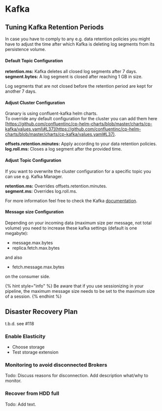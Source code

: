 # Kafka

## Tuning Kafka Retention Periods

In case you have to comply to any e.g. data retention policies you might have to adjust the time after which Kafka is deleting log segments from its persistence volume.

#### Default Topic Configuration

**retention.ms:** Kafka deletes all closed log segments after 7 days.  
**segment.bytes:** A log segment is closed after reaching 1 GB in size.

Log segments that are not closed before the retention period are kept for another 7 days.

#### Adjust **Cluster** Configuration

Granary is using confluent-kafka helm charts.   
To override any default configuration for the cluster you can add them here [https://github.com/confluentinc/cp-helm-charts/blob/master/charts/cp-kafka/values.yaml\#L37](https://github.com/confluentinc/cp-helm-charts/blob/master/charts/cp-kafka/values.yaml#L37).

**offsets.retention.minutes:** Apply according to your data retention policies.  
**log.roll.ms:** Closes a log segment after the provided time.

#### Adjust Topic Configuration

If you want to overwrite the cluster configuration for a specific topic you can use e.g. Kafka Manager.

**retention.ms:** Overrides offsets.retention.minutes.  
**segment.ms:** Overrides log.roll.ms.

For more information feel free to check the Kafka [documentation](https://kafka.apache.org/documentation/).

#### Message size Configuration

Depending on your incoming data \(maximum size per message, not total volume\) you need to increase these kafka settings \(default is one megabyte\):

* message.max.bytes
* replica.fetch.max.bytes

and also

* fetch.message.max.bytes

on the consumer side.

{% hint style="info" %}
Be aware that if you use sessionizing in your pipeline, the maximum message size needs to be set to the maximum size of a session.
{% endhint %}

## Disaster Recovery Plan

t.b.d. see \#118

### Enable Elasticity

* Choose storage
* Test storage extension

### Monitoring to avoid disconnected Brokers

Todo: Discuss reasons for disconnection. Add description what/why to monitor.

### Recover from HDD full

Todo: Add text.



